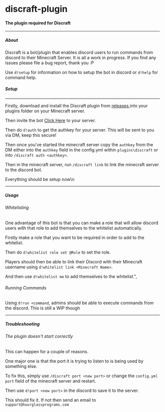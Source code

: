 <h1>discraft-plugin</h1>
<h4>The plugin required for Discraft</h4>
<hr>
<h5>About</h5>
Discraft is a bot/plugin that enables discord users to run commands from discord to their Minecraft Server. It is all a work in progress. If you find any issues please file a bug report, thank you :P

Use `d!setup` for information on how to setup the bot in discord or `d!help` for command help.

<h5>Setup</h5>
<hr>
Firstly, download and install the Discraft plugin from <a href="https://github.com/aaronp18/discraft-plugin/releases"> releases </a> into your plugins folder on your Minecraft server.

Then invite the bot <a href="https://discord.com/oauth2/authorize?client_id=714564857822969868&scope=bot&permissions=150528">Click Here</a> to your server.

Then do `d!auth` to get the authkey for your server. This will be sent to you via DM, keep this secure!

Then once you've started the minecraft server copy the `authkey` from the DM either into the `authkey` field in the config.yml within `plugins\discraft` or into `/discraft auth <authkey>`.

Then in the minecraft server, run `/discraft link` to link the minecraft server to the discord bot.

Everything should be setup now\n

<hr>
<h5>Usage</h5>
<h6>Whitelisting</h6>
One advantage of this bot is that you can make a role that will allow discord users with that role to add themselves to the whitelist automatically.

Firstly make a role that you want to be required in order to add to the whitelist.

Then do `d!whitelist role set @Role` to set the role.

Players should then be able to link their Discord with their Minecraft username using `d!whitelist link <Minecraft Name>`.

And then use `d!whitelist me` to add themselves to the whitelist.",

<h6>Running Commands</h6>

Using `d!run <command`, admins should be able to execute commands from the discord. This is still a WIP though

<hr>
<h5>Troubleshooting</h5>
<h6>The plugin doesn't start correctly</h6>
This can happen for a couple of reasons.

One major one is that the port it is trying to listen to is being used by something else.

To fix this, simply use `/discraft port <new port>` or change the `config.yml` `port` field of the minecraft server and restart.

Then use `d!port <new port>` in the discord to save it to the server.

This should fix it. If not then send an email to `support@hourglassprograms.com`
